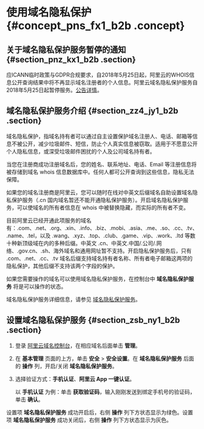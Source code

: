 # 使用域名隐私保护 {#concept_pns_fx1_b2b .concept}

## 关于域名隐私保护服务暂停的通知 {#section_pnz_kx1_b2b .section}

应ICANN临时政策与GDPR合规要求，自2018年5月25日起，阿里云的WHOIS信息公开查询结果中将不再显示域名注册者的个人信息。阿里云域名隐私保护服务自2018年5月25日起暂停服务。[公告详情](https://help.aliyun.com/noticelist/articleid/24129595.html)。

## 域名隐私保护服务介绍 {#section_zz4_jy1_b2b .section}

域名隐私保护，指域名持有者可以通过自主设置保护域名注册人、电话、邮箱等信息不被公开，减少垃圾邮件、短信，防止个人真实信息被窃取。适用于不愿意公开个人隐私信息，或深受垃圾邮件困扰的个人及公司域名持有者。

当您在注册商成功注册域名后，您的姓名、联系地址、电话、Email 等注册信息将被存储到域名 whois 信息数据库中。任何人都可公开查询到这些信息，隐私无法保障。

如果您的域名注册商是阿里云，您可以随时在线对中英文后缀域名自助设置域名隐私保护服务（.cn 国内域名暂还不能开通隐私保护服务）。开启域名隐私保护服务，可以使域名的所有者信息在 whois 中被替换隐藏，而实际的所有者不变。

目前阿里云已经开通此项服务的域名有：.com、.net、.org、.xin、.info、.biz、.mobi、.asia、.me、.so、.cc、.tv、.name、.tel，以及 .wang、.xyz、.top、.club、.game、.vip、.work、.ltd 等数十种新顶级域在内的多种后缀。中英文 .cn、中英文.中国/.公司/.网络、.gov.cn、.sh、海外域名和通用网址暂不支持。开启隐私保护服务后，只有 .com、.net、.cc、.tv 域名后缀支持域名持有者名称、所有者电子邮箱这两项的隐私保护，其他后缀不支持该两个字段的保护。

如果您需要操作的域名可以使用域名隐私保护服务，在控制台中 **域名隐私保护服务** 将是可以操作的状态。

域名隐私保护服务详细信息，请参见 [域名隐私保护服务](http://www.net.cn/domain/whoisprotect)。

## 设置域名隐私保护服务 {#section_zsb_ny1_b2b .section}

1.  登录 [阿里云域名控制台](https://netcn.console.aliyun.com/core/domain/list)，在相应域名后面单击 **管理**。
2.  在 **基本管理** 页面的上方，单击 **安全** \> **安全设置**。在 **域名隐私保护服务** 后面的 **操作** 列，开启/关闭 **域名隐私保护服务**。
3.  选择验证方式：**手机认证**、**阿里云 App 一键认证**。

    以 **手机认证** 为例：单击 **获取验证码**，输入刚刚发送到绑定手机号的验证码，单击 **确认**。


设置项 **域名隐私保护服务** 成功开启后，右侧 **操作** 列下方状态显示为绿色。设置项 **域名隐私保护服务** 成功关闭后，右侧 **操作** 列下方状态显示为灰色。

